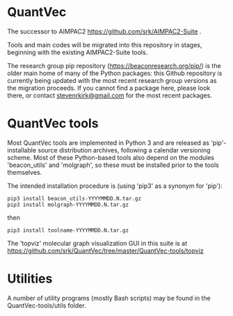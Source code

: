 # QuantVec
The successor to AIMPAC2 https://github.com/srk/AIMPAC2-Suite .

Tools and main codes will be migrated into this repository in stages, beginning with the existing AIMPAC2-Suite tools.

The research group pip repository (https://beaconresearch.org/pip/) is the older main home of many of the Python packages: this Github repository is currently being updated with the most recent research group versions as the migration proceeds. If you cannot find a package here, please look there, or contact stevenrkirk@gmail.com for the most recent packages. 

# QuantVec tools
Most QuantVec tools are implemented in Python 3 and are released as 'pip'-installable source distribution archives, following a calendar versioning scheme. Most of these Python-based tools also depend on the modules 'beacon_utils' and 'molgraph', so these must be installed prior to the tools themselves.

The intended installation procedure is (using 'pip3' as a synonym for 'pip'):

    pip3 install beacon_utils-YYYYMMDD.N.tar.gz
    pip3 install molgraph-YYYYMMDD.N.tar.gz

then

    pip3 install toolname-YYYYMMDD.N.tar.gz

The 'topviz' molecular graph visualization GUI in this suite is at https://github.com/srk/QuantVec/tree/master/QuantVec-tools/topviz

# Utilities
A number of utility programs (mostly Bash scripts) may be found in the QuantVec-tools/utils folder.
